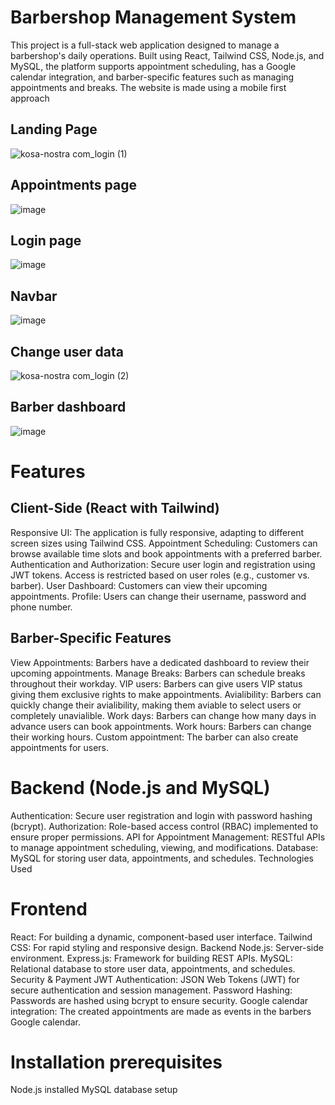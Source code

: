 # Barbershop Management System
This project is a full-stack web application designed to manage a barbershop's daily operations. Built using React, Tailwind CSS, Node.js, and MySQL, the platform supports appointment scheduling, has a Google calendar integration, and barber-specific features such as managing appointments and breaks. The website is made using a mobile first approach


## Landing Page

![kosa-nostra com_login (1)](https://github.com/user-attachments/assets/907f928c-ed72-447d-95fe-1672bbd867bb)

## Appointments page

![image](https://github.com/user-attachments/assets/59a5827a-a689-49d1-a827-df2cf949fe65)


## Login page

![image](https://github.com/user-attachments/assets/b77321d4-4091-495e-a864-6b9c092cb6e1)

## Navbar

![image](https://github.com/user-attachments/assets/6f184520-a286-427c-91dd-6918a6a97dc6)

## Change user data

![kosa-nostra com_login (2)](https://github.com/user-attachments/assets/4da34a88-bb1f-4f90-8732-cac5d23e0d5a)

## Barber dashboard

![image](https://github.com/user-attachments/assets/3a03ea0e-aab3-454c-b2d4-7fbf05049054)


# Features
## Client-Side (React with Tailwind)
Responsive UI: The application is fully responsive, adapting to different screen sizes using Tailwind CSS.
Appointment Scheduling: Customers can browse available time slots and book appointments with a preferred barber.
Authentication and Authorization: Secure user login and registration using JWT tokens. Access is restricted based on user roles (e.g., customer vs. barber).
User Dashboard: Customers can view their upcoming appointments.
Profile: Users can change their username, password and phone number.
## Barber-Specific Features
View Appointments: Barbers have a dedicated dashboard to review their upcoming appointments.
Manage Breaks: Barbers can schedule breaks throughout their workday.
VIP users: Barbers can give users VIP status giving them exclusive rights to make appointments.
Avialibility: Barbers can quickly change their avialibility, making them aviable to select users or completely unavialible.
Work days: Barbers can change how many days in advance users can book appointments.
Work hours: Barbers can change their working hours.
Custom appointment: The barber can also create appointments for users.
# Backend (Node.js and MySQL)
Authentication: Secure user registration and login with password hashing (bcrypt).
Authorization: Role-based access control (RBAC) implemented to ensure proper permissions.
API for Appointment Management: RESTful APIs to manage appointment scheduling, viewing, and modifications.
Database: MySQL for storing user data, appointments, and schedules.
Technologies Used
# Frontend
React: For building a dynamic, component-based user interface.
Tailwind CSS: For rapid styling and responsive design.
Backend
Node.js: Server-side environment.
Express.js: Framework for building REST APIs.
MySQL: Relational database to store user data, appointments, and schedules.
Security & Payment
JWT Authentication: JSON Web Tokens (JWT) for secure authentication and session management.
Password Hashing: Passwords are hashed using bcrypt to ensure security.
Google calendar integration: The created appointments are made as events in the barbers Google calendar.
 
# Installation prerequisites
Node.js installed
MySQL database setup





